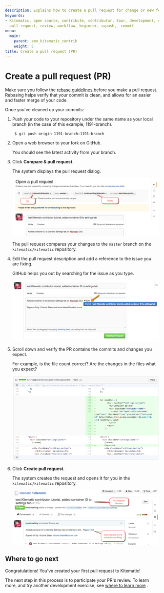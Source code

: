 ```yaml
---
description: Explains how to create a pull request for change or new feature
keywords:
- Kitematic, open source, contribute, contributor, tour, development, contribute,
  pull request, review, workflow, beginner, squash,  commit
menu:
  main:
    parent: smn_kitematic_contrib
    weight: 5
title: Create a pull request (PR)
---
```


# Create a pull request (PR)
Make sure you follow the <a href="http://docs.docker.com/opensource/workflow/create-pr/#rebase-your-branch"
target="_blank"> rebase guidelines </a> before you make a pull request.
Rebasing helps verify that your commit is clean, and allows for an easier and faster merge of your code.

Once you've cleaned up your commits:

1. Push your code to your repository under the same name as your local branch (in the case of this example, 1191-branch).

        $ git push origin 1191-branch:1191-branch

2. Open a web browser to your fork on GitHub.

    You should see the latest activity from your branch.

3. Click **Compare & pull request**.

    The system displays the pull request dialog.

    ![Pull Request dialog](images/pr_compare.png)

    The pull request compares your changes to the `master` branch on the
    `kitematic/kitematic` repository.

4. Edit the pull request description and add a reference to the issue you are fixing.

    GitHub helps you out by searching for the issue as you type.

    ![Fixes issue](images/pr_describe_issue.png)

5. Scroll down and verify the PR contains the commits and changes you expect.

    For example, is the file count correct? Are the changes in the files what
    you expect?

    ![Commits](images/pr_commits_expected.png)

6. Click **Create pull request**.

    The system creates the request and opens it for you in the `kitematic/kitematic`
    repository.

    ![Pull request made](images/pr_pull_request_made.png)


## Where to go next

Congratulations! You've created your first pull request to Kitematic!

The next step in this process is to participate your PR's review. To learn more, and try another development exercise, see [where to learn more](next_steps.md) .

<!-- The next step in the process for this PR is learn how to <a href="http://docs.docker.com/project/review-pr/"
target=_blank">participate in your PR's
review </a>. -->
